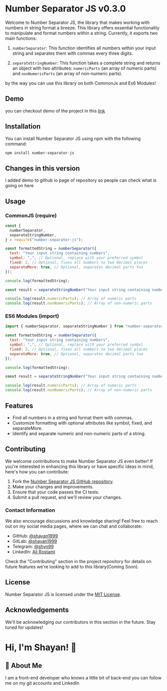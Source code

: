 # Number Separator JS v0.3.0

Welcome to Number Separator JS, the library that makes working with numbers in string format a breeze. This library offers essential functionality to manipulate and format numbers within a string. Currently, it exports two main functions:

1. `numberSeparator`: This function identifies all numbers within your input string and separates them with commas every three digits.

2. `separateStringNumber`: This function takes a complete string and returns an object with two attributes: `numericParts` (an array of numeric parts) and `nonNumericParts` (an array of non-numeric parts).

by the way you can use this library on both CommonJs and Es6 Modules!

## Demo

you can checkout demo of the project in this [link](https://shayan1999.github.io/numberSeparatorJS/)

## Installation

You can install Number Separator JS using npm with the following command:

```bash
npm install number-separator-js
```

## Changes in this version

I added demo to github io page of repository so people can check what is going on here

## Usage

### CommonJS (require)

```javascript
const {
  numberSeparator,
  separateStringNumber,
} = require("number-separator-js");

const formattedString = numberSeparator({
  text: "Your input string containing numbers",
  symbol: ",", // Optional, replace with your preferred symbol
  fixed: 2, // Optional, fixes all numbers to two decimal places
  separateMore: true, // Optional, separates decimal parts too
});

console.log(formattedString);

const result = separateStringNumber("Your input string containing numbers");

console.log(result.numericParts); // Array of numeric parts
console.log(result.nonNumericParts); // Array of non-numeric parts
```

### ES6 Modules (import)

```javascript
import { numberSeparator, separateStringNumber } from "number-separator-js";

const formattedString = numberSeparator({
  text: "Your input string containing numbers",
  symbol: ",", // Optional, replace with your preferred symbol
  fixed: 2, // Optional, fixes all numbers to two decimal places
  separateMore: true, // Optional, separates decimal parts too
});

console.log(formattedString);

const result = separateStringNumber("Your input string containing numbers");

console.log(result.numericParts); // Array of numeric parts
console.log(result.nonNumericParts); // Array of non-numeric parts
```

## Features

- Find all numbers in a string and format them with commas.
- Customize formatting with optional attributes like symbol, fixed, and separateMore.
- Identify and separate numeric and non-numeric parts of a string.

## Contributing

We welcome contributions to make Number Separator JS even better! If you're interested in enhancing this library or have specific ideas in mind, here's how you can contribute:

1. Fork the [Number Separator JS GitHub repository](https://github.com/shayan1999/numberSeparatorJS).
2. Make your changes and improvements.
3. Ensure that your code passes the CI tests.
4. Submit a pull request, and we'll review your changes.

### Contact Information

We also encourage discussions and knowledge sharing! Feel free to reach out on my social media pages, where we can chat and collaborate:

- GitHub: [@shayan1999](https://github.com/shayan1999)
- GitLab: [@shayan1999](https://gitlab.com/shayan1999)
- Telegram: [@shyn99](https://t.me/shyn99)
- LinkedIn: [Ali Rostami](https://www.linkedin.com/in/ali-rostami-shyn/)

Check the "Contributing" section in the project repository for details on future features we're looking to add to this library(Coming Soon).

## License

Number Separator JS is licensed under the [MIT License](https://choosealicense.com/licenses/mit/).

## Acknowledgements

We'll be acknowledging our contributors in this section in the future. Stay tuned for updates!

# Hi, I'm Shayan! 👋

## 🚀 About Me

I am a front-end developer who knows a little bit of back-end you can follow me on my git accounts and LinkedIn
